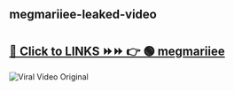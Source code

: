 
 ## megmariiee-leaked-video 

# <h2><a href="https://clipsfans.com/megmariiee&ref=git">🔗 Click to LINKS ⏩⏩ 👉 🟢 megmariiee </a></h2>

<a href="https://clipsfans.com/megmariiee&ref=git" rel="nofollow" data-target="animated-image.originalLink"><img src="https://i.ibb.co.com/xMMVF88/686577567.gif" alt="Viral Video Original" style="max-width: 100%; display: inline-block;" data-target="animated-image.originalImage"></a>
